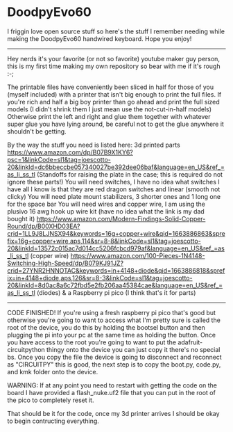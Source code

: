 # DoodpyEvo60
I friggin love open source stuff so here's the stuff I remember needing while making the DoodpyEvo60 handwired keyboard. Hope you enjoy!

____________________________________________________________________

Hey nerds it's your favorite (or not so favorite) youtube maker guy person, this is my first time making my own repository so bear with me if it's rough :-;

The printable files have conveniently been sliced in half for those of you (myself included) with a printer that isn't big enough to print the full files.
If you're rich and half a big boy printer than go ahead and print the full sized models (I didn't shrink them I just mean use the not-cut-in-half models)
Otherwise print the left and right and glue them together with whatever super glue you have lying around, be careful not to get the glue anywhere it shouldn't
be getting.

By the way the stuff you need is listed here:
3d printed parts
https://www.amazon.com/dp/B07B9X1KY6?psc=1&linkCode=sl1&tag=joescotto-20&linkId=dc6bbeccbe057340027be392dee06baf&language=en_US&ref_=as_li_ss_tl
(Standoffs for raising the plate in the case; this is required do not ignore these parts!)
You will need switches, I have no idea what switches I have all I know is that they are red dragon switches and linear (smooth not clicky)
You will need plate mount stabilizers, 3 shorter ones and 1 long one for the space bar
You will need wires and copper wire, I am using the plusivo 16 awg hook up wire kit (have no idea what the link is my dad bought it)
https://www.amazon.com/Modern-Findings-Solid-Copper-Round/dp/B00XHD03EA?crid=1LL9J8LJNSX94&keywords=16g+copper+wire&qid=1663886863&sprefix=16g+copper+wire,aps,114&sr=8-8&linkCode=sl1&tag=joescotto-20&linkId=13572c015ac7d014cc5206fcbcd979af&language=en_US&ref_=as_li_ss_tl
(copper wire)
https://www.amazon.com/100-Pieces-1N4148-Switching-High-Speed/dp/B079KJ91JZ?crid=27YNR2HNNOTAC&keywords=in+4148+diode&qid=1663886818&sprefix=in+4148+diode,aps,126&sr=8-3&linkCode=sl1&tag=joescotto-20&linkId=8d0ac8a6c72fbd5e2fb206aa45384cae&language=en_US&ref_=as_li_ss_tl
(diodes)
& a Raspberry pi pico
(I think that's it for parts)
______________________________________________________________________

CODE FINISHED! If you're using a fresh raspberry pi pico that's good but otherwise you're going to want to access what I'm pretty sure is called the root
of the device, you do this by holding the bootsel button and then plugging the pi into your pc at the same time as holding the button. Once you have access
to the root you're going to want to put the adafruit-circuitpython thingy onto the device you can just copy it there's no special bs. Once you copy the file
the device is going to disconnect and reconnect as "CIRCUITPY" this is good, the next step is to copy the boot.py, code.py, and kmk folder onto the device.

WARNING: If at any point you need to restart with getting the code on the board I have provided a flash_nuke.uf2 file that you can put in the root of the pico
to completely reset it.

That should be it for the code, once my 3d printer arrives I should be okay to begin contructing everything.










